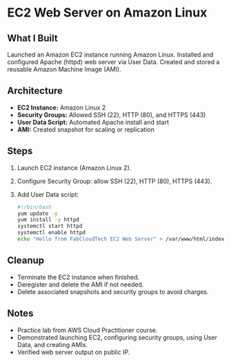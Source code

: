 # EC2 Web Server on Amazon Linux

## What I Built
Launched an Amazon EC2 instance running Amazon Linux. Installed and configured Apache (httpd) web server via User Data. Created and stored a reusable Amazon Machine Image (AMI).

## Architecture
- **EC2 Instance:** Amazon Linux 2
- **Security Groups:** Allowed SSH (22), HTTP (80), and HTTPS (443)
- **User Data Script:** Automated Apache install and start
- **AMI:** Created snapshot for scaling or replication

## Steps
1. Launch EC2 instance (Amazon Linux 2).
2. Configure Security Group: allow SSH (22), HTTP (80), HTTPS (443).
3. Add User Data script:

   ```bash
   #!/bin/bash
   yum update -y
   yum install -y httpd
   systemctl start httpd
   systemctl enable httpd
   echo "Hello from FabCloudTech EC2 Web Server" > /var/www/html/index.html
## Cleanup
- Terminate the EC2 instance when finished.
- Deregister and delete the AMI if not needed.
- Delete associated snapshots and security groups to avoid charges.

## Notes
- Practice lab from AWS Cloud Practitioner course. 
- Demonstrated launching EC2, configuring security groups, using User Data, and creating AMIs. 
- Verified web server output on public IP. 
